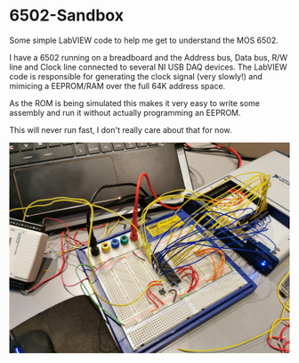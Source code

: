 # 6502-Sandbox

Some simple LabVIEW code to help me get to understand the MOS 6502.

I have a 6502 running on a breadboard and the Address bus, Data bus, R/W line and Clock line connected to several NI USB DAQ devices. The LabVIEW code is responsible for generating the clock signal (very slowly!) and mimicing a EEPROM/RAM over the full 64K address space.

As the ROM is being simulated this makes it very easy to write some assembly and run it without actually programming an EEPROM.

This will never run fast, I don't really care about that for now.

![Alt text](Resource/Pictures/Photo%201.jpeg)
